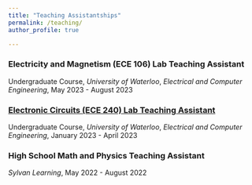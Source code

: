 ```yaml
---
title: "Teaching Assistantships"
permalink: /teaching/
author_profile: true

---
```


### Electricity and Magnetism (ECE 106) Lab Teaching Assistant
Undergraduate Course, *University of Waterloo*, *Electrical and Computer Engineering*, May 2023 - August 2023

### [Electronic Circuits (ECE 240) Lab Teaching Assistant](https://github.com/jessicakchong/jessicakchong.github.io/blob/master/files/ECE240%20W2023%20course%20outline.pdf)
Undergraduate Course, *University of Waterloo*, *Electrical and Computer Engineering*, January 2023 - April 2023

### High School Math and Physics Teaching Assistant
*Sylvan Learning*, May 2022 - August 2022
